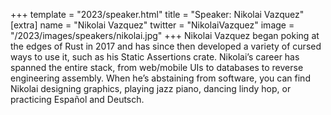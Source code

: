 +++
template = "2023/speaker.html"
title = "Speaker: Nikolai Vazquez"
[extra]
  name = "Nikolai Vazquez"
  twitter = "NikolaiVazquez"
  image = "/2023/images/speakers/nikolai.jpg"
+++
Nikolai Vazquez began poking at the edges of Rust in 2017 and has since then developed a variety of cursed ways to use it, such as his Static Assertions crate. Nikolai’s career has spanned the entire stack, from web/mobile UIs to databases to reverse engineering assembly. When he’s abstaining from software, you can find Nikolai designing graphics, playing jazz piano, dancing lindy hop, or practicing Español and Deutsch.